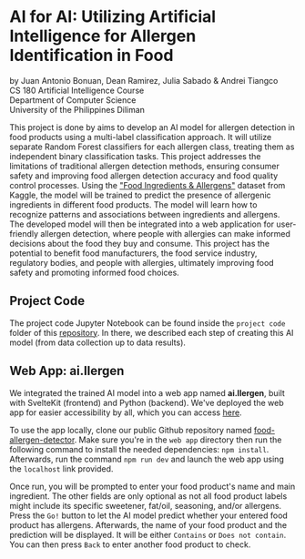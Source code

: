 # AI for AI: Utilizing Artificial Intelligence for Allergen Identification in Food
by Juan Antonio Bonuan, Dean Ramirez, Julia Sabado & Andrei Tiangco
<br>
CS 180 Artificial Intelligence Course
<br>
Department of Computer Science
<br>
University of the Philippines Diliman

This project is done by  aims to develop an AI model for allergen detection in food products using a multi-label classification approach. It will utilize separate Random Forest classifiers for each allergen class, treating them as independent binary classification tasks. This project addresses the limitations of traditional allergen detection methods, ensuring consumer safety and improving food allergen detection accuracy and food quality control processes. Using the ["Food Ingredients & Allergens"](https://www.kaggle.com/datasets/uom190346a/food-ingredients-and-allergens) dataset from Kaggle, the model will be trained to predict the presence of allergenic ingredients in different food products. The model will learn how to recognize patterns and associations between ingredients and allergens. The developed model will then be integrated into a web application for user-friendly allergen detection, where people with allergies can make informed decisions about the food they buy and consume. This project has the potential to benefit food manufacturers, the food service industry, regulatory bodies, and people with allergies, ultimately improving food safety and promoting informed food choices.

## Project Code
The project code Jupyter Notebook can be found inside the `project code` folder of this [repository](https://github.com/splasherzz/food-allergen-detector). In there, we described each step of creating this AI model (from data collection up to data results).

## Web App: ai.llergen

We integrated the trained AI model into a web app named **ai.llergen**, built with SvelteKit (frontend) and Python (backend). We've deployed the web app for easier accessibility by all, which you can access [here](https://food-allergen-detector.vercel.app/).

To use the app locally, clone our public Github repository named [food-allergen-detector](https://github.com/splasherzz/food-allergen-detector). Make sure you're in the `web app` directory then run the following command to install the needed dependencies: `npm install`. Afterwards, run the command `npm run dev` and launch the web app using the `localhost` link provided. 

Once run, you will be prompted to enter your food product's name and main ingredient. The other fields are only optional as not all food product labels might include its specific sweetener, fat/oil, seasoning, and/or allergens. Press the `Go!` button to let the AI model predict whether your entered food product has allergens. Afterwards, the name of your food product and the prediction will be displayed. It will be either `Contains` or `Does not contain`. You can then press `Back` to enter another food product to check.
